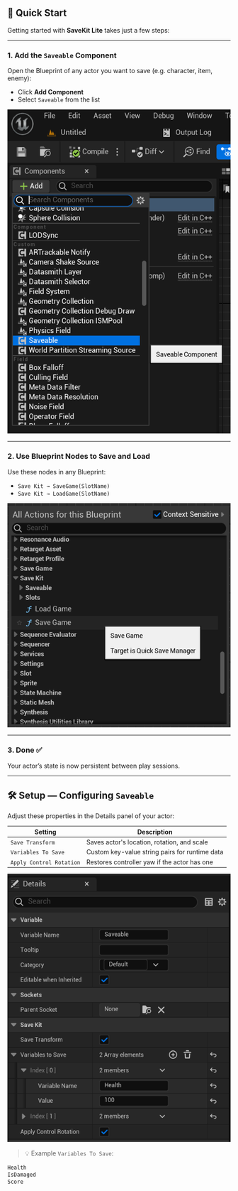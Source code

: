 ## 🚀 Quick Start

Getting started with **SaveKit Lite** takes just a few steps:

---

### 1. Add the `Saveable` Component

Open the Blueprint of any actor you want to save (e.g. character, item, enemy):

- Click **Add Component**
- Select `Saveable` from the list

![Saveable Component](images/SaveableComponent.png)

---

### 2. Use Blueprint Nodes to Save and Load

Use these nodes in any Blueprint:

- `Save Kit → SaveGame(SlotName)`
- `Save Kit → LoadGame(SlotName)`

![Save/Load Nodes](images/SaveGameLoadGame.png)

---

### 3. Done ✅  
Your actor’s state is now persistent between play sessions.

---

## 🛠 Setup — Configuring `Saveable`

Adjust these properties in the Details panel of your actor:

| Setting                | Description                                          |
|------------------------|------------------------------------------------------|
| `Save Transform`       | Saves actor's location, rotation, and scale         |
| `Variables To Save`    | Custom key-value string pairs for runtime data      |
| `Apply Control Rotation` | Restores controller yaw if the actor has one     |

![Saveable Component Settings](images/ChooseSaveable.png)

> 💡 Example `Variables To Save`:
```plaintext
Health
IsDamaged
Score
